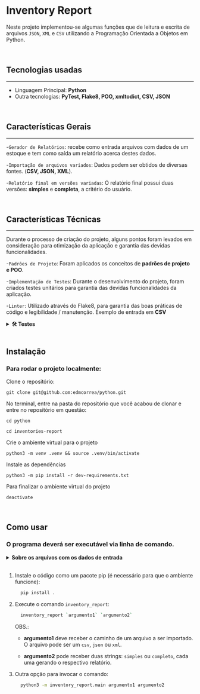 # Inventory Report

  Neste projeto implementou-se algumas funções que de leitura e escrita de arquivos `JSON`, `XML` e `CSV` utilizando a Programação Orientada a Objetos em Python.

<br>

## Tecnologias usadas
---

- Linguagem Principal: **Python**
- Outra tecnologias: **PyTest, Flake8, POO, xmltodict, CSV, JSON**

<br>

## Características Gerais
---

-`Gerador de Relatórios`: recebe como entrada arquivos com dados de um estoque e tem como saída um relatório acerca destes dados.

-`Importação de arquivos variados`: Dados podem ser obtidos de diversas fontes. (**CSV, JSON, XML**).


-`Relatório final em versões variadas`: O relatório final possui duas versões: **simples** e **completa**, a critério do usuário.

<br>

## Características Técnicas
---

Durante o processo de criação do projeto, alguns pontos foram levados em consideração para otimização da aplicação e garantia das devidas funcionalidades.

  -`Padrões de Projeto`: Foram aplicados os conceitos de **padrões de projeto e POO**.

  -`Implementação de Testes`: Durante o desenvolvimento do projeto, foram criados testes unitários para garantia das devidas funcionalidades da aplicação.

  -`Linter`: Utilizado através do Flake8, para garantia das boas práticas de código e legibilidade / manutenção.
  Exemplo de entrada em **CSV**

  <details>
    <summary><strong>🛠 Testes</strong></summary><br />

    Para executar os testes certifique-se de que você está com o ambiente virtual ativado

    <strong>Executar os testes</strong>

    ```bash
    $ python3 -m pytest
    ```

    Caso precise executar apenas um arquivo de testes basta executar o comando:

    ```bash
    python3 -m pytest tests/nomedoarquivo.py
    ```
  </details>

<br>


## Instalação
 ### Para rodar o projeto localmente:


  Clone o repositório:

    git clone git@github.com:edmcorrea/python.git

  No terminal, entre na pasta do repositório que você acabou de clonar e entre no repositório em questão:
    
    cd python
    
    cd inventories-report

  Crie o ambiente virtual para o projeto

    python3 -m venv .venv && source .venv/bin/activate

  Instale as dependências

    python3 -m pip install -r dev-requirements.txt

  Para finalizar o ambiente virtual do projeto

    deactivate

<br>
    
## Como usar

  ### O programa deverá ser executável via linha de comando.

  <details>
    <summary><strong>Sobre os arquivos com os dados de entrada</strong></summary>
    
  <details>
    <summary><strong>Exemplo de entrada em CSV</strong></summary><br />
    ```CSV
      id,nome_do_produto,nome_da_empresa,data_de_fabricacao,data_de_validade,numero_de_serie,instrucoes_de_armazenamento
      1,cadeira,Target Corporation,2021-02-18,2025-09-17,CR25,empilhadas
      2,mesa,"Galena Madeira, Inc.",2022-12-06,2026-12-25,FR29,desmontadas
      3,abajur,Keen Iluminação,2019-12-22,2025-11-07,CZ09,em caixas
    ```
  </details>

  <details>
    <summary><strong>Exemplo de entrada em JSON</strong></summary><br />
    ```json
    [
      {
        "id":1,
        "nome_do_produto":"Borracha",
        "nome_da_empresa":"Papelaria Solar",
        "data_de_fabricacao":"2021-07-04",
        "data_de_validade":"2029-02-09",
        "numero_de_serie":"FR48",
        "instrucoes_de_armazenamento":"Ao abrigo de luz solar"
      }
    ]
    ```
  </details>

  <details>
    <summary><strong>Exemplo de entrada em XML</strong></summary><br />
    ```xml
    <?xml version='1.0' encoding='UTF-8'?>
    <dataset>
      <record>
        <id>1</id>
        <nome_do_produto>Microfone</nome_do_produto>
        <nome_da_empresa>Tecno Uau LTDA</nome_da_empresa>
        <data_de_fabricacao>2021-10-27</data_de_fabricacao>
        <data_de_validade>2032-08-31</data_de_validade>
        <numero_de_serie>MT08</numero_de_serie>
        <instrucoes_de_armazenamento>Longe de fonte de calor</instrucoes_de_armazenamento>
      </record>
    </dataset>
    ```
  </details>

  </details>

<br>

  1. Instale o código como um pacote pip (é necessário para que o ambiente funcione):

      ```bash
        pip install .
      ```

  2. Execute o comando `inventory_report`:

      ```bash
        inventory_report `argumento1` `argumento2`
      ```

      OBS.:
        - **argumento1** deve receber o caminho de um arquivo a ser importado. O arquivo pode ser um `csv`, `json` ou `xml`.

        - **argumento2** pode receber duas strings: `simples` ou `completo`, cada uma gerando o respectivo relatório.

  3. Outra opção para invocar o comando:
     
      ```bash
        python3 -m inventory_report.main argumento1 argumento2
      ```